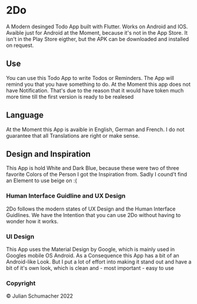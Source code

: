 # 2Do

A Modern desinged Todo App built with Flutter.
Works on Android and IOS.
Avaible just for Android at the Moment, because it's not in the App Store.
It isn't in the Play Store eigther, but the APK can be downloaded and installed on request.


## Use

You can use this Todo App to write Todos or Reminders.
The App will remind you that you have something to do.
At the Moment this app does not have Notification. That's due to
the reason that it would have token much more time till the first version
is ready to be realesed


## Language

At the Moment this App is avaible in English, German and French.
I do not guarantee that all Translations are right or make sense.


## Design and Inspiration

This App is hold White and Dark Blue, because these were two of 
three favorite Colors of the Person I got the Inspiration from.
Sadly I cound't find an Element to use beige on :(


### Human Interface Guidline and UX Design

2Do follows the modern states of UX Design and the Human Interface Guidlines.
We have the Intention that you can use 2Do without having to wonder how it works.


### UI Design
This App uses the Material Design by Google, which is mainly used in
Googles mobile OS Android. 
As a Consequence this App has a bit of an Android-like Look.
But I put a lot of effort into making it stand out and have a bit of it's own look, which is clean and - most important - easy to use





### Copyright
© Julian Schumacher 2022